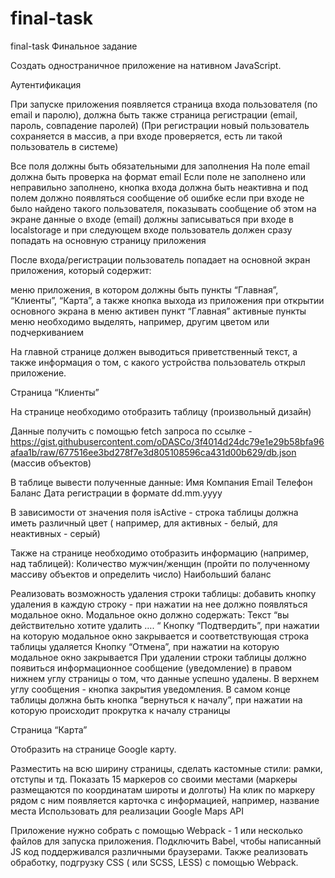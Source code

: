 # final-task
final-task
Финальное задание

Создать одностраничное приложение на нативном JavaScript.

Аутентификация 

При запуске приложения появляется страница входа пользователя (по email и паролю), должна быть также страница регистрации (email, пароль, совпадение паролей)
(При регистрации новый пользователь сохраняется в массив, а при входе проверяется, есть ли такой пользователь в системе)

Все поля должны быть обязательными для заполнения
На поле email должна быть проверка на формат email
Если поле не заполнено или неправильно заполнено, кнопка входа должна быть неактивна  и под полем должно появляться сообщение об ошибке
если при входе не было найдено такого  пользователя, показывать сообщение об этом на экране
данные о входе (email) должны записываться при входе в localstorage и при следующем входе пользователь должен сразу попадать на основную страницу приложения

После входа/регистрации пользователь попадает на основной экран приложения, который содержит:

меню приложения, в котором должны быть пункты “Главная”,  “Клиенты”, “Карта”, а также кнопка выхода из приложения
при открытии основного экрана в меню активен пункт “Главная”
активные пункты меню необходимо выделять, например, другим цветом или подчеркиванием

На главной странице должен выводиться приветственный текст, а также информация о том, с какого устройства пользователь открыл приложение.

Страница “Клиенты”

На странице необходимо отобразить таблицу (произвольный дизайн)

Данные получить с помощью fetch запроса по ссылке -  https://gist.githubusercontent.com/oDASCo/3f4014d24dc79e1e29b58bfa96afaa1b/raw/677516ee3bd278f7e3d805108596ca431d00b629/db.json (массив объектов)


В таблице вывести полученные данные:
Имя
Компания
Email
Телефон
Баланс
Дата регистрации в формате dd.mm.yyyy

В зависимости от значения поля isActive - строка таблицы должна иметь различный цвет ( например,  для активных - белый, для неактивных - серый)

Также на странице необходимо отобразить информацию (например, над таблицей):
Количество мужчин/женщин (пройти по полученному массиву объектов и определить число)
Наибольший баланс 

Реализовать возможность удаления строки таблицы: добавить кнопку удаления в каждую строку - при нажатии на нее должно появляться модальное окно. 
Модальное окно должно содержать:
Текст “вы действительно хотите удалить …. “ 
Кнопку “Подтвердить”, при нажатии на которую модальное окно закрывается и соответствующая строка таблицы удаляется
Кнопку “Отмена”, при нажатии на которую модальное окно закрывается
При удалении строки таблицы должно появиться информационное сообщение (уведомление) в правом нижнем углу страницы о том, что данные успешно удалены. В верхнем углу сообщения - кнопка закрытия уведомления.
В самом конце таблицы должна быть кнопка “вернуться к началу”, при нажатии на которую происходит прокрутка к началу страницы

Страница “Карта”

Отобразить на странице Google карту. 

Разместить на всю ширину страницы, сделать кастомные стили: рамки, отступы и тд.
Показать 15 маркеров со своими местами (маркеры размещаются по координатам широты и долготы) 
На клик по маркеру рядом с ним появляется карточка с информацией, например, название места
Использовать для реализации Google Maps API

Приложение нужно собрать с помощью Webpack - 1 или несколько файлов для запуска приложения. Подключить Babel, чтобы написанный JS код поддерживался различными браузерами. Также реализовать обработку, подгрузку CSS  ( или SCSS, LESS) с помощью Webpack.
